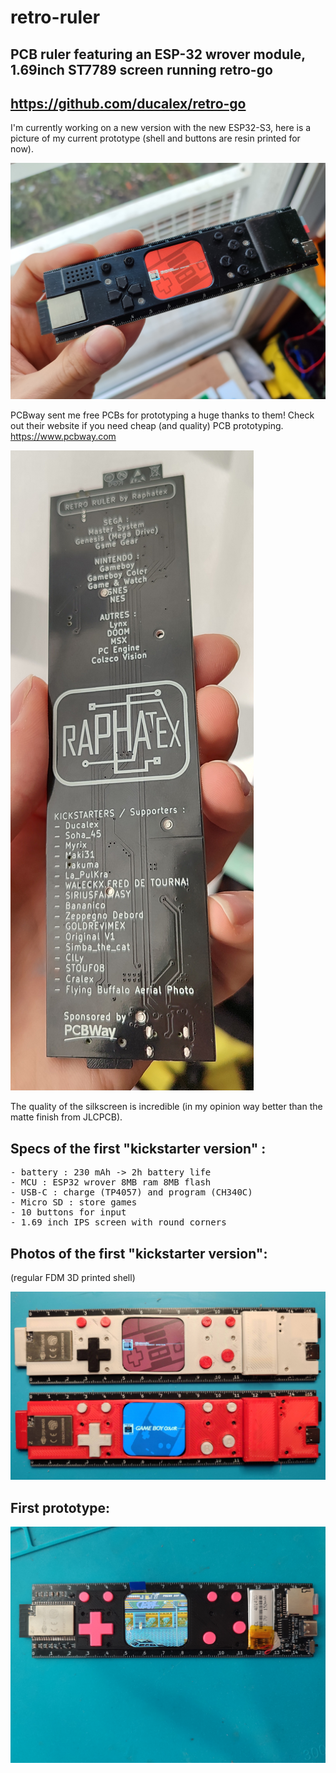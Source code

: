 # retro-ruler
## PCB ruler featuring an ESP-32 wrover module, 1.69inch ST7789 screen running retro-go

## <https://github.com/ducalex/retro-go>

I'm currently working on a new version with the new ESP32-S3, here is a picture of my current prototype (shell and buttons are resin printed for now).

<img src="retro-ruler-V2.jpg"/>

PCBway sent me free PCBs for prototyping a huge thanks to them!
Check out their website if you need cheap (and quality) PCB prototyping.
https://www.pcbway.com

<img src="retro-ruler-V2-PCB.jpg"/>

The quality of the silkscreen is incredible (in my opinion way better than the matte finish from JLCPCB).


## Specs of the first "kickstarter version" :
<pre>
- battery : 230 mAh -> 2h battery life
- MCU : ESP32 wrover 8MB ram 8MB flash
- USB-C : charge (TP4057) and program (CH340C)
- Micro SD : store games
- 10 buttons for input
- 1.69 inch IPS screen with round corners
</pre>

## Photos of the first "kickstarter version":
(regular FDM 3D printed shell)

<img src="retro-ruler-V1.jpg"/>

## First prototype:

<img src="retro-ruler-V0.jpg"/>